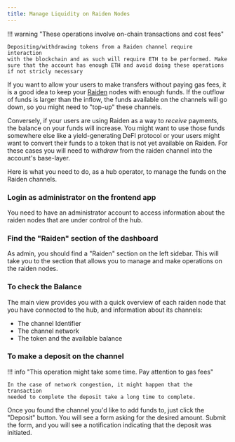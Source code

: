 ```yaml
---
title: Manage Liquidity on Raiden Nodes
---
```


!!! warning "These operations involve on-chain transactions and cost fees"

    Depositing/withdrawing tokens from a Raiden channel require interaction
    with the blockchain and as such will require ETH to be performed. Make
    sure that the account has enough ETH and avoid doing these operations
    if not stricly necessary

If you want to allow your users to make transfers without paying gas
fees, it is a good idea to keep your [Raiden](https://raiden.network)
nodes with enough funds. If the outflow of funds is larger than the
inflow, the funds available on the channels will go down, so you might
need to "top-up" these channels.

Conversely, if your users are using Raiden as a way to *receive*
payments, the balance on your funds will increase. You might want to
use those funds somewhere else like a yield-generating DeFI protocol
or your users might want to convert their funds to a token that is not
yet available on Raiden. For these cases you will need to *withdraw*
from the raiden channel into the account's base-layer.

Here is what you need to do, as a hub operator, to manage the funds on
the Raiden channels.

### Login as administrator on the frontend app

You need to have an administrator account to access information about
the raiden nodes that are under control of the hub.

### Find the "Raiden" section of the dashboard

As admin, you should find a "Raiden" section on the left sidebar. This
will take you to the section that allows you to manage and make
operations on the raiden nodes.

### To check the Balance

The main view provides you with a quick overview of each raiden node
that you have connected to the hub, and information about its channels:

 - The channel Identifier
 - The channel network
 - The token and the available balance

### To make a deposit on the channel

!!! info "This operation might take some time. Pay attention to gas fees"

    In the case of network congestion, it might happen that the transaction
    needed to complete the deposit take a long time to complete.

Once you found the channel you'd like to add funds to, just click the
"Deposit" button. You will see a form asking for the desired amount.
Submit the form, and you will see a notification indicating that the
deposit was initiated.
